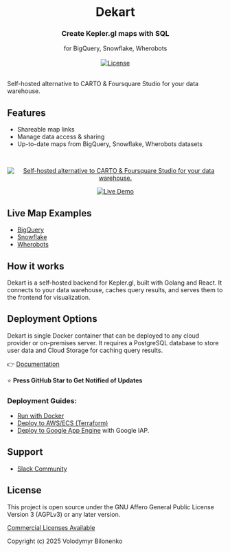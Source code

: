 <div align="center">
  <h1 align="center">Dekart</h1>
  <h3>Create Kepler.gl maps with SQL</h3>
  <div>for BigQuery, Snowflake, Wherobots</div>
</div>

<br/>

<div align="center">
  <a href="https://dekart.xyz/self-hosted/?ref=github-license"><img alt="License" src="https://img.shields.io/badge/license-AGPLv3-purple"></a>
</div>

<br/>

Self-hosted alternative to CARTO & Foursquare Studio for your data warehouse.

## Features

* Shareable map links
* Manage data access & sharing
* Up-to-date maps from BigQuery, Snowflake, Wherobots datasets

<br/>
<p align="center"><a href="https://dekart.xyz/?ref=github-pic"><img alt="Self-hosted alternative to CARTO & Foursquare Studio for your data warehouse." src=".github/images/github-screencast.gif"></a></p>
<div align="center">
  <a href="https://dekart.xyz/?ref=github-try-live-demo"><img alt="Live Demo" src="https://img.shields.io/badge/Live%20Demo-blue?style=for-the-badge"></a>
</div>

## Live Map Examples

* [BigQuery](https://dekart.xyz/docs/about/overture-maps-examples/)
* [Snowflake](https://dekart.xyz/docs/about/snowflake-kepler-gl-examples/)
* [Wherobots](https://dekart.xyz/docs/usage/wherobots-sql-tutorial/)


## How it works

Dekart is a self-hosted backend for Kepler.gl, built with Golang and React. It connects to your data warehouse, caches query results, and serves them to the frontend for visualization.

## Deployment Options

Dekart is single Docker container that can be deployed to any cloud provider or on-premises server. It requires a PostgreSQL database to store user data and Cloud Storage for caching query results.

👉 [Documentation](https://dekart.xyz/docs/configuration/environment-variables/)

⭐️ **Press GitHub Star to Get Notified of Updates**

### Deployment Guides:

- [Run with Docker](https://dekart.xyz/docs/self-hosting/docker/?ref=github)
- [Deploy to AWS/ECS (Terraform)](https://mailchi.mp/team/request-self-hosting-documentation)
- [Deploy to Google App Engine](https://mailchi.mp/team/request-self-hosting-documentation) with Google IAP.

## Support

* [Slack Community](https://slack.dekart.xyz)
## License

This project is open source under the GNU Affero General Public License Version 3 (AGPLv3) or any later version.

[Commercial Licenses Available](https://dekart.xyz/self-hosted/)

Copyright (c) 2025 Volodymyr Bilonenko
